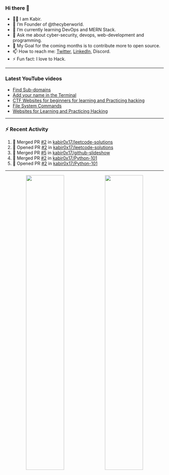 ### Hi there 👋
- 👨‍💻 I am Kabir.
- 🔭 I’m Founder of @thecyberworld.
- 🌱 I’m currently learning DevOps and MERN Stack.
- 💬 Ask me about cyber-security, devops, web-development and programming.
- 🥅 My Goal for the coming months is to contribute more to open source.
- 📫 How to reach me: [Twitter](https://www.twitter.com/kabir0x23), [LinkedIn](https://Linkedin.com/in/kabir0x23/), Discord.
- ⚡ Fun fact: I love to Hack.

<!-- --- -->
<!-- ## 🤝 Connect with me:

<a href="https://www.linkedin.com/in/kabir0x23/"><img align="left" src="images/linkedin.png" alt="Kabir | LinkedIn" width="42px"/></a>
<a href="https://twitter.com/kabir0x23"><img align="left" src="images/twitter.png" alt="Kabir | Twitter" width="42px"/></a>
<br />
<br />
 -->

---

### Latest YouTube videos
<!-- YOUTUBE-VIDEOS-LIST:START -->
- [Find Sub-domains](https://www.youtube.com/watch?v=pthWoAV6Hk8)
- [Add your name in the Terminal](https://www.youtube.com/watch?v=pVGW-wuBhhY)
- [CTF Websites for beginners for learning and Practicing hacking](https://www.youtube.com/watch?v=FPa6yKMrvjw)
- [File System Commands](https://www.youtube.com/watch?v=ONUk5S6_QwM)
- [Websites for Learning and Practicing Hacking](https://www.youtube.com/watch?v=fAGc5C_9kiI)
<!-- YOUTUBE-VIDEOS-LIST:END -->

---

### :zap: Recent Activity
<!--START_SECTION:activity-->
1. 🎉 Merged PR [#2](https://github.com/kabir0x17/leetcode-solutions/pull/2) in [kabir0x17/leetcode-solutions](https://github.com/kabir0x17/leetcode-solutions)
2. 💪 Opened PR [#2](https://github.com/kabir0x17/leetcode-solutions/pull/2) in [kabir0x17/leetcode-solutions](https://github.com/kabir0x17/leetcode-solutions)
3. 🎉 Merged PR [#5](https://github.com/kabir0x17/github-slideshow/pull/5) in [kabir0x17/github-slideshow](https://github.com/kabir0x17/github-slideshow)
4. 🎉 Merged PR [#2](https://github.com/kabir0x17/Python-101/pull/2) in [kabir0x17/Python-101](https://github.com/kabir0x17/Python-101)
5. 💪 Opened PR [#2](https://github.com/kabir0x17/Python-101/pull/2) in [kabir0x17/Python-101](https://github.com/kabir0x17/Python-101)
<!--END_SECTION:activity-->

---

<p align="center">
  <img width="49%" src="https://github-readme-stats.vercel.app/api?username=kabir0x23&count_private=true&theme=dark&show_icons=true" />
  <img width="49%" src="https://github-readme-streak-stats.herokuapp.com/?user=kabir0x23&theme=dark&count_private=true" />
</p>

<!-- ---

<p align = "center">
 <img width="99%" src="https://activity-graph.herokuapp.com/graph?username=kabir0x17&theme=xcode">
</p>  
 -->
